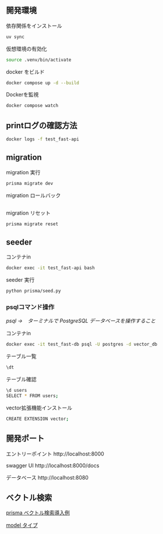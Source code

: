 ## 開発環境

依存関係をインストール

```bash
uv sync
```

仮想環境の有効化

```bash
source .venv/bin/activate
```

docker をビルド

```bash
docker compose up -d --build
```

Dockerを監視

```bash
docker compose watch
```

## printログの確認方法

```bash
docker logs -f test_fast-api
```

## migration

migration 実行

```bash
prisma migrate dev
```

migration ロールバック

```bash

```

migration リセット

```bash
prisma migrate reset
```

## seeder

コンテナin

```bash
docker exec -it test_fast-api bash
```

seeder 実行

```bash
python prisma/seed.py
```

### psqlコマンド操作

*psql →　ターミナルで PostgreSQL データベースを操作すること*

コンテナin

```sh
docker exec -it test_fast-db psql -U postgres -d vector_db
```

テーブル一覧

```sh
\dt
```

テーブル確認

```sh
\d users
SELECT * FROM users;
```

vector拡張機能インストール
```sh
CREATE EXTENSION vector;
```

## 開発ポート

エントリーポイント
http://localhost:8000

swagger UI
http://localhost:8000/docs

データベース
http://localhost:8080


## ベクトル検索

[prisma ベクトル検索導入例](https://www.mof-mof.co.jp/tech-blog/pgvector-similarity-search)

[model タイプ](https://sbert.net/docs/sentence_transformer/pretrained_models.html)
